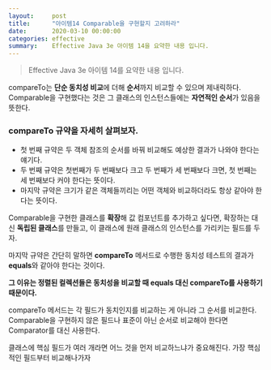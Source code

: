 ```yaml
---
layout:     post
title:      "아이템14 Comparable을 구현할지 고려하라"
date:       2020-03-10 00:00:00
categories: effective
summary:    Effective Java 3e 아이템 14을 요약한 내용 입니다.
---
```


> Effective Java 3e 아이템 14를 요약한 내용 입니다.

compareTo는 **단순 동치성 비교**에 더해 **순서**까지 비교할 수 있으며 제내릭하다. Comparable을 구현했다는 것은 그 클래스의 인스턴스들에는 **자연적인 순서**가 있음을 뜻한다. 

### compareTo 규약을 자세히 살펴보자.

- 첫 번째 규약은 두 객체 참조의 순서를 바꿔 비교해도 예상한 결과가 나와야 한다는 얘기다.
- 두 번째 규약은 첫번째가 두 번째보다 크고 두 번째가 세 번째보다 크면, 첫 번째는 세 번째보다 커야 한다는 뜻이다.
- 마지막 규약은 크기가 같은 객체들끼리는 어떤 객체와 비교하더라도 항상 같아야 한다는 뜻이다.

Comparable을 구현한 클래스를 **확장**해 값 컴포넌트를 추가하고 싶다면, 확장하는 대신 **독립된 클래스**를 만들고, 이 클래스에 원래 클래스의 인스턴스를 가리키는 필드를 두자. 

마지막 규약은 간단히 말하면 **compareTo** 메서드로 수행한 동치성 테스트의 결과가 **equals**와 같아야 한다는 것이다.  

**그 이유는 정렬된 컬렉션들은 동치성을 비교할 때 equals 대신 compareTo를 사용하기 때문이다.** 

compareTo 메서드는 각 필드가 동치인지를 비교하는 게 아니라 그 순서를 비교한다. Comparable을 구현하지 않은 필드나 표준이 아닌 순서로 비교해야 한다면 Comparator를 대신 사용한다. 

클래스에 핵심 필드가 여러 개라면 어느 것을 먼저 비교하느냐가 중요해진다. 가장 핵심적인 필드부터 비교해나가자